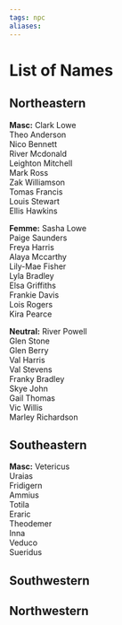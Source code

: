 ```yaml
---
tags: npc
aliases:
---
```

# List of Names
## Northeastern
**Masc:**
Clark Lowe  
Theo Anderson  
Nico Bennett  
River Mcdonald  
Leighton Mitchell  
Mark Ross  
Zak Williamson  
Tomas Francis  
Louis Stewart  
Ellis Hawkins

**Femme:**
Sasha Lowe  
Paige Saunders  
Freya Harris  
Alaya Mccarthy  
Lily-Mae Fisher  
Lyla Bradley  
Elsa Griffiths  
Frankie Davis  
Lois Rogers  
Kira Pearce

**Neutral:**
River Powell  
Glen Stone  
Glen Berry  
Val Harris  
Val Stevens  
Franky Bradley  
Skye John  
Gail Thomas  
Vic Willis  
Marley Richardson

## Southeastern
**Masc:**
Vetericus  
Uraias  
Fridigern  
Ammius  
Totila  
Eraric  
Theodemer  
Inna  
Veduco  
Sueridus

## Southwestern

## Northwestern